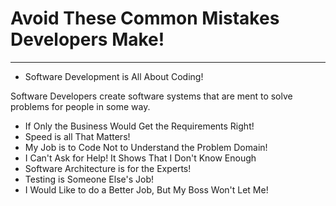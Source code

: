 # Avoid These Common Mistakes Developers Make!
---
 - Software Development is All About Coding!

 Software Developers create software systems that are ment to solve problems for people in some way.

 - If Only the Business Would Get the Requirements Right!
 - Speed is all That Matters!
 - My Job is to Code Not to Understand the Problem Domain!
 - I Can't Ask for Help! It Shows That I Don't Know Enough
 - Software Architecture is for the Experts!
 - Testing is Someone Else's Job!
 - I Would Like to do a Better Job, But My Boss Won't Let Me!

